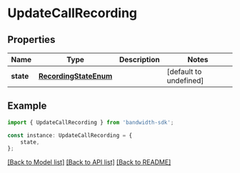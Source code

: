 # UpdateCallRecording


## Properties

Name | Type | Description | Notes
------------ | ------------- | ------------- | -------------
**state** | [**RecordingStateEnum**](RecordingStateEnum.md) |  | [default to undefined]

## Example

```typescript
import { UpdateCallRecording } from 'bandwidth-sdk';

const instance: UpdateCallRecording = {
    state,
};
```

[[Back to Model list]](../README.md#documentation-for-models) [[Back to API list]](../README.md#documentation-for-api-endpoints) [[Back to README]](../README.md)
